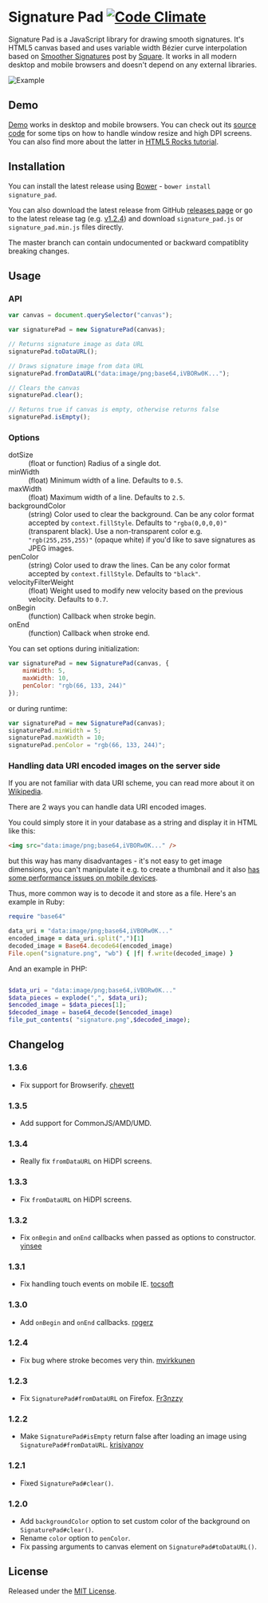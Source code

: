 Signature Pad [![Code Climate](https://codeclimate.com/github/szimek/signature_pad.png)](https://codeclimate.com/github/szimek/signature_pad)
=============

Signature Pad is a JavaScript library for drawing smooth signatures. It's HTML5 canvas based and uses variable width Bézier curve interpolation based on [Smoother Signatures](http://corner.squareup.com/2012/07/smoother-signatures.html) post by [Square](https://squareup.com).
It works in all modern desktop and mobile browsers and doesn't depend on any external libraries.

![Example](https://f.cloud.github.com/assets/9873/268046/9ced3454-8efc-11e2-816e-a9b170a51004.png)

## Demo
[Demo](http://szimek.github.io/signature_pad) works in desktop and mobile browsers. You can check out its [source code](https://github.com/szimek/signature_pad/blob/gh-pages/js/app.js) for some tips on how to handle window resize and high DPI screens. You can also find more about the latter in [HTML5 Rocks tutorial](http://www.html5rocks.com/en/tutorials/canvas/hidpi).

## Installation
You can install the latest release using [Bower](http://bower.io/) - `bower install signature_pad`.

You can also download the latest release from GitHub [releases page](https://github.com/szimek/signature_pad/releases) or go to the latest release tag (e.g. [v1.2.4](https://github.com/szimek/signature_pad/tree/v1.2.4)) and download  `signature_pad.js` or `signature_pad.min.js` files directly.

The master branch can contain undocumented or backward compatiblity breaking changes.

## Usage
### API
``` javascript
var canvas = document.querySelector("canvas");

var signaturePad = new SignaturePad(canvas);

// Returns signature image as data URL
signaturePad.toDataURL();

// Draws signature image from data URL
signaturePad.fromDataURL("data:image/png;base64,iVBORw0K...");

// Clears the canvas
signaturePad.clear();

// Returns true if canvas is empty, otherwise returns false
signaturePad.isEmpty();
```

### Options
<dl>
<dt>dotSize</dt>
<dd>(float or function) Radius of a single dot.</dd>
<dt>minWidth</dt>
<dd>(float) Minimum width of a line. Defaults to <code>0.5</code>.</dd>
<dt>maxWidth</dt>
<dd>(float) Maximum width of a line. Defaults to <code>2.5</code>.</dd>
<dt>backgroundColor</dt>
<dd>(string) Color used to clear the background. Can be any color format accepted by <code>context.fillStyle</code>. Defaults to <code>"rgba(0,0,0,0)"</code> (transparent black). Use a non-transparent color e.g. <code>"rgb(255,255,255)"</code> (opaque white) if you'd like to save signatures as JPEG images.</dd>
<dt>penColor</dt>
<dd>(string) Color used to draw the lines. Can be any color format accepted by <code>context.fillStyle</code>. Defaults to <code>"black"</code>.</dd>
<dt>velocityFilterWeight</dt>
<dd>(float) Weight used to modify new velocity based on the previous velocity. Defaults to <code>0.7</code>.</dd>
<dt>onBegin</dt>
<dd>(function) Callback when stroke begin.</dd>
<dt>onEnd</dt>
<dd>(function) Callback when stroke end.</dd>
</dl>

You can set options during initialization:
```javascript
var signaturePad = new SignaturePad(canvas, {
    minWidth: 5,
    maxWidth: 10,
    penColor: "rgb(66, 133, 244)"
});
```
or during runtime:
```javascript
var signaturePad = new SignaturePad(canvas);
signaturePad.minWidth = 5;
signaturePad.maxWidth = 10;
signaturePad.penColor = "rgb(66, 133, 244)";
```


### Handling data URI encoded images on the server side
If you are not familiar with data URI scheme, you can read more about it on [Wikipedia](http://en.wikipedia.org/wiki/Data_URI_scheme).

There are 2 ways you can handle data URI encoded images.

You could simply store it in your database as a string and display it in HTML like this:

``` html
<img src="data:image/png;base64,iVBORw0K..." />
```

but this way has many disadvantages - it's not easy to get image dimensions, you can't manipulate it e.g. to create a thumbnail and it also [has some performance issues on mobile devices](http://www.mobify.com/blog/data-uris-are-slow-on-mobile/).

Thus, more common way is to decode it and store as a file. Here's an example in Ruby:

``` ruby
require "base64"

data_uri = "data:image/png;base64,iVBORw0K..."
encoded_image = data_uri.split(",")[1]
decoded_image = Base64.decode64(encoded_image)
File.open("signature.png", "wb") { |f| f.write(decoded_image) }
```

And an example in PHP:
``` php

$data_uri = "data:image/png;base64,iVBORw0K..."
$data_pieces = explode(",", $data_uri);
$encoded_image = $data_pieces[1];
$decoded_image = base64_decode($encoded_image)
file_put_contents( "signature.png",$decoded_image);
```

## Changelog
### 1.3.6
* Fix support for Browserify. [chevett](https://github.com/chevett)

### 1.3.5
* Add support for CommonJS/AMD/UMD.

### 1.3.4
* Really fix `fromDataURL` on HiDPI screens.

### 1.3.3
* Fix `fromDataURL` on HiDPI screens.

### 1.3.2
* Fix `onBegin` and `onEnd` callbacks when passed as options to constructor. [yinsee](https://github.com/yinsee)

### 1.3.1
* Fix handling touch events on mobile IE. [tocsoft](https://github.com/tocsoft)

### 1.3.0
* Add `onBegin` and `onEnd` callbacks. [rogerz](https://github.com/rogerz)

### 1.2.4
* Fix bug where stroke becomes very thin. [mvirkkunen](https://github.com/mvirkkunen)

### 1.2.3
* Fix `SignaturePad#fromDataURL` on Firefox. [Fr3nzzy](https://github.com/Fr3nzzy)

### 1.2.2
* Make `SignaturePad#isEmpty` return false after loading an image using `SignaturePad#fromDataURL`. [krisivanov](https://github.com/krisivanov)

### 1.2.1
* Fixed `SignaturePad#clear()`.

### 1.2.0
* Add `backgroundColor` option to set custom color of the background on `SignaturePad#clear()`.
* Rename `color` option to `penColor`.
* Fix passing arguments to canvas element on `SignaturePad#toDataURL()`.

## License
Released under the [MIT License](http://www.opensource.org/licenses/MIT).
